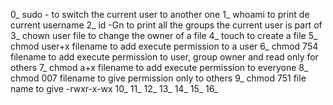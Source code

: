 0_ sudo - <username> to switch the current user to another one
1_ whoami to print de current username
2_ id -Gn to print all the groups the current user is part of 
3_ chown user file to change the owner of a file
4_ touch to create a file
5_ chmod user+x filename to add execute permission to a user 
6_ chmod 754 filename to add execute permission to user, group owner and read only for others
7_ chmod a+x filename to add execute permission to everyone
8_ chmod 007 filename to give permission only to others
9_ chmod 751 file name to give -rwxr-x-wx
10_
11_
12_
13_
14_
15_
16_